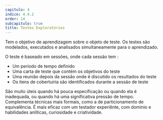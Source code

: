 ```yaml
---
capitulo: 4
indice: 4.4.2
order: 14
subcapitulo: true
title: Testes Exploratórios
---
```


<p>Tem o objetivo de aprendizagem sobre o objeto de teste. Os testes são modelados, executados e analisados simultaneamente para o aprendizado.</p>

<p>O teste é baseado em sessões, onde cada sessão tem :</p>

<ul>
    <li>Um período de tempo definido</li>
    <li>Uma carta de teste que contém os objetivos do teste</li>
    <li>Uma reunião depois da sessão onde é discutido os resultados do teste</li>
    <li>Os itens de cobertuiria são identificados durante a sessão de teste</li>
</ul>

<p>São muito úteis quando há pouca especificação ou quando ela é inadequada, ou quando há uma significativa pressão de tempo. Complementa técnicas mais formais, como a de particionamento de equivalência. É mais eficaz com um testador experiênte, com domínio e habilidades anlíticas, curiosidade e criatividade.</p>
